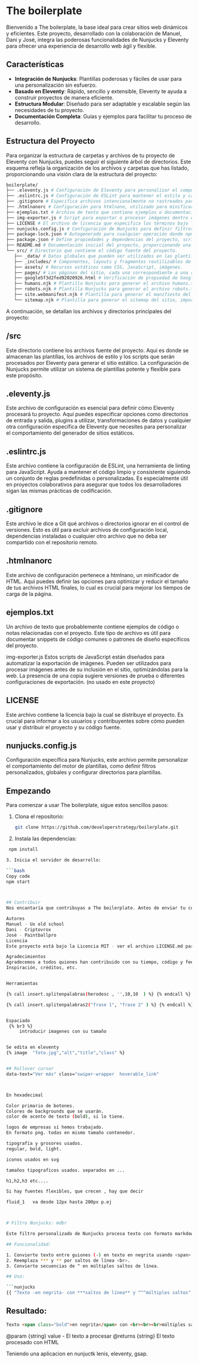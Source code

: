 # The boilerplate

Bienvenido a The boilerplate, la base ideal para crear sitios web dinámicos y eficientes. Este proyecto, desarrollado con la colaboración de Manuel, Dani y José, integra las poderosas funcionalidades de Nunjucks y Eleventy para ofrecer una experiencia de desarrollo web ágil y flexible.

## Características

- **Integración de Nunjucks**: Plantillas poderosas y fáciles de usar para una personalización sin esfuerzo.
- **Basado en Eleventy**: Rápido, sencillo y extensible, Eleventy te ayuda a construir proyectos de manera eficiente.
- **Estructura Modular**: Diseñado para ser adaptable y escalable según las necesidades de tu proyecto.
- **Documentación Completa**: Guías y ejemplos para facilitar tu proceso de desarrollo.


## Estructura del Proyecto



Para organizar la estructura de carpetas y archivos de tu proyecto de Eleventy con Nunjucks, puedes seguir el siguiente árbol de directorios. Este esquema refleja la organización de los archivos y carpetas que has listado, proporcionando una visión clara de la estructura del proyecto:



   ```bash
boilerplate/
   ├── .eleventy.js # Configuración de Eleventy para personalizar el comportamiento del generador de sitios.
   ├── .eslintrc.js # Configuración de ESLint para mantener el estilo y calidad del código JavaScript.
   ├── .gitignore # Especifica archivos intencionalmente no rastreados para ignorar por Git.
   ├── .htmlnanorc # Configuración para htmlnano, utilizado para minificar archivos HTML.
   ├── ejemplos.txt # Archivo de texto que contiene ejemplos o documentación relevante.
   ├── img-exporter.js # Script para exportar o procesar imágenes dentro del proyecto.
   ├── LICENSE # El archivo de licencia que especifica los términos bajo los cuales se distribuye el proyecto.
   ├── nunjucks.config.js # Configuración de Nunjucks para definir filtros y variables globales para las plantillas.
   ├── package-lock.json # Autogenerado para cualquier operación donde npm modifica el árbol de node_modules o package.json.
   ├── package.json # Define propiedades y dependencias del proyecto, scripts y metadatos relevantes.
   ├── README.md # Documentación inicial del proyecto, proporcionando una visión general y guía de uso.
   └── src/ # Directorio que contiene el código fuente del proyecto.
      ├── _data/ # Datos globales que pueden ser utilizados en las plantillas.
      ├── _includes/ # Componentes, layouts y fragmentos reutilizables de Nunjucks.
      ├── assets/ # Recursos estáticos como CSS, JavaScript, imágenes.
      ├── pages/ # Las páginas del sitio, cada una correspondiente a una ruta URL.
      ├── google5f3d2fed92020926.html # Verificación de propiedad de Google Site.
      ├── humans.njk # Plantilla Nunjucks para generar el archivo humans.txt, promoviendo el reconocimiento humano.
      ├── robots.njk # Plantilla Nunjucks para generar el archivo robots.txt, para controlar el acceso de los motores de búsqueda.
      ├── site.webmanifest.njk # Plantilla para generar el manifiesto del sitio web, utilizado por los navegadores.
      └── sitemap.njk # Plantilla para generar el sitemap del sitio, importante para SEO.
   ```

A continuación, se detallan los archivos y directorios principales del proyecto:

## /src
Este directorio contiene los archivos fuente del proyecto. Aquí es donde se almacenan las plantillas, los archivos de estilo y los scripts que serán procesados por Eleventy para generar el sitio estático. La configuración de Nunjucks permite utilizar un sistema de plantillas potente y flexible para este propósito.

## .eleventy.js
Este archivo de configuración es esencial para definir cómo Eleventy procesará tu proyecto. Aquí puedes especificar opciones como directorios de entrada y salida, plugins a utilizar, transformaciones de datos y cualquier otra configuración específica de Eleventy que necesites para personalizar el comportamiento del generador de sitios estáticos.

## .eslintrc.js
Este archivo contiene la configuración de ESLint, una herramienta de linting para JavaScript. Ayuda a mantener el código limpio y consistente siguiendo un conjunto de reglas predefinidas o personalizadas. Es especialmente útil en proyectos colaborativos para asegurar que todos los desarrolladores sigan las mismas prácticas de codificación.

## .gitignore
Este archivo le dice a Git qué archivos o directorios ignorar en el control de versiones. Esto es útil para excluir archivos de configuración local, dependencias instaladas o cualquier otro archivo que no deba ser compartido con el repositorio remoto.

## .htmlnanorc
Este archivo de configuración pertenece a htmlnano, un minificador de HTML. Aquí puedes definir las opciones para optimizar y reducir el tamaño de tus archivos HTML finales, lo cual es crucial para mejorar los tiempos de carga de la página.

## ejemplos.txt
Un archivo de texto que probablemente contiene ejemplos de código o notas relacionadas con el proyecto. Este tipo de archivo es útil para documentar snippets de código comunes o patrones de diseño específicos del proyecto.

img-exporter.js
Estos scripts de JavaScript están diseñados para automatizar la exportación de imágenes. Pueden ser utilizados para procesar imágenes antes de su inclusión en el sitio, optimizándolas para la web. La presencia de una copia sugiere versiones de prueba o diferentes configuraciones de exportación. (no usado en este proyecto)

## LICENSE
Este archivo contiene la licencia bajo la cual se distribuye el proyecto. Es crucial para informar a los usuarios y contribuyentes sobre cómo pueden usar y distribuir el proyecto y su código fuente.

## nunjucks.config.js
Configuración específica para Nunjucks, este archivo permite personalizar el comportamiento del motor de plantillas, como definir filtros personalizados, globales y configurar directorios para plantillas.



## Empezando

Para comenzar a usar The boilerplate, sigue estos sencillos pasos:

1. Clona el repositorio:
   ```bash
   git clone https://github.com/developerstrategy/boilerplate.git

2. Instala las dependencias:
  ```bash
   npm install

3. Inicia el servidor de desarrollo:

  ```bash
Copy code
npm start



## Contribuir
Nos encantaría que contribuyas a The boilerplate. Antes de enviar tu contribución, por favor lee nuestras directrices de contribución.

Autores
Manuel - Ux old school
Dani - Criptovrox
José - Paintballpro
Licencia
Este proyecto está bajo la Licencia MIT - ver el archivo LICENSE.md para detalles.

Agradecimientos
Agradecemos a todos quienes han contribuido con su tiempo, código y feedback.
Inspiración, créditos, etc.


Herramientas

{% call insert.splitenpalabras(herodesc , '',10,10  ) %} {% endcall %}

{% call insert.splitenpalabras2("frase 1", "frase 2" ) %} {% endcall %}


Espaciado
   {% br3 %}
       introducir imagenes con su tamaño


Se edita en eleventy
  {% image  "foto.jpg","alt","title","class" %}


 ## Rollover cursor
 data-text="Ver más" class="swiper-wrapper  hoverable_link"



En hexadecimal

Color primario de botones. 
Colores de backgrounds que se usarán. 
color de acento de texto (bold), si lo tiene. 

logos de empresas si hemos trabajado. 
En formato png. todas en mismo tamaño contenedor. 

tipografía y grosores usados. 
regular, bold, light.

iconos usados en svg 

tamaños tipograficos usados. separados en ...

h1,h2,h3 etc....

Si hay fuentes flexibles, que crecen , hay que decir

fluid_1   va desde 12px hasta 200px p.ej



 # Filtro Nunjucks: mdbr
 
 Este filtro personalizado de Nunjucks procesa texto con formato markdown simplificado.
 
 ## Funcionalidad:
 
 1. Convierte texto entre guiones (-) en texto en negrita usando <span>.
 2. Reemplaza *** y ** por saltos de línea <br>.
 3. Convierte secuencias de ^ en múltiples saltos de línea.
 
 ## Uso:
 
 ```nunjucks
 {{ "Texto -en negrita- con ***saltos de línea** y ^^^múltiples saltos" | mdbr }}
 ```
 
 ## Resultado:
 
 ```html
 Texto <span class="bold">en negrita</span> con <br><br><br>múltiples saltos
 ```
 
 @param {string} value - El texto a procesar
 @returns {string} El texto procesado con HTML


Teniendo una aplicacion en nunjuctk lenis, eleventy, gsap. 